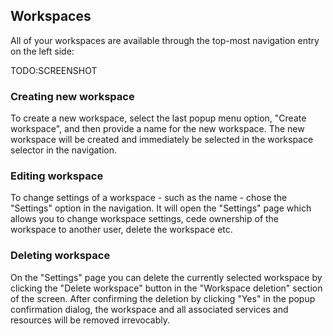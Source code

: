 ## Workspaces

All of your workspaces are available through the top-most navigation entry
on the left side:

TODO:SCREENSHOT

### Creating new workspace

To create a new workspace, select the last popup menu option, "Create workspace",
and then provide a name for the new workspace. The new workspace will be created
and immediately be selected in the workspace selector in the navigation.

### Editing workspace

To change settings of a workspace - such as the name - chose the "Settings" option
in the navigation. It will open the "Settings" page which allows you to change
workspace settings, cede ownership of the workspace to another user, delete the
workspace etc.

### Deleting workspace

On the "Settings" page you can delete the currently selected workspace by clicking
the "Delete workspace" button in the "Workspace deletion" section of the screen.
After confirming the deletion by clicking "Yes" in the popup confirmation dialog,
the workspace and all associated services and resources will be removed irrevocably.

